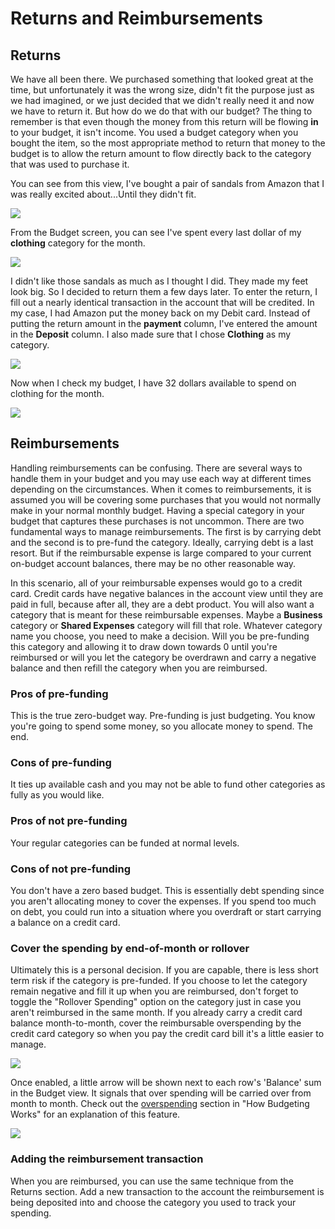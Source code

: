 # Returns and Reimbursements

## Returns

We have all been there. We purchased something that looked great at the time, but unfortunately it was the wrong size, didn't fit the purpose just as we had imagined, or we just decided that we didn't really need it and now we have to return it. But how do we do that with our budget? The thing to remember is that even though the money from this return will be flowing **in** to your budget, it isn't income. You used a budget category when you bought the item, so the most appropriate method to return that money to the budget is to allow the return amount to flow directly back to the category that was used to purchase it.

You can see from this view, I've bought a pair of sandals from Amazon that I was really excited about...Until they didn't fit.

![](/img/returns-reimbursements/returns-2.png)

From the Budget screen, you can see I've spent every last dollar of my **clothing** category for the month.

![](/img/returns-reimbursements/returns-1.png)

I didn't like those sandals as much as I thought I did. They made my feet look big. So I decided to return them a few days later. To enter the return, I fill out a nearly identical transaction in the account that will be credited. In my case, I had Amazon put the money back on my Debit card. Instead of putting the return amount in the **payment** column, I've entered the amount in the **Deposit** column. I also made sure that I chose **Clothing** as my category.

![](/img/returns-reimbursements/returns-3.png)

Now when I check my budget, I have 32 dollars available to spend on clothing for the month.

![](/img/returns-reimbursements/returns-4.png)

## Reimbursements

Handling reimbursements can be confusing. There are several ways to handle them in your budget and you may use each way at different times depending on the circumstances. When it comes to reimbursements, it is assumed you will be covering some purchases that you would not normally make in your normal monthly budget. Having a special category in your budget that captures these purchases is not uncommon. There are two fundamental ways to manage reimbursements. The first is by carrying debt and the second is to pre-fund the category. Ideally, carrying debt is a last resort. But if the reimbursable expense is large compared to your current on-budget account balances, there may be no other reasonable way.

In this scenario, all of your reimbursable expenses would go to a credit card. Credit cards have negative balances in the account view until they are paid in full, because after all, they are a debt product. You will also want a category that is meant for these reimbursable expenses. Maybe a **Business** category or **Shared Expenses** category will fill that role. Whatever category name you choose, you need to make a decision. Will you be pre-funding this category and allowing it to draw down towards 0 until you're reimbursed or will you let the category be overdrawn and carry a negative balance and then refill the category when you are reimbursed.

### Pros of pre-funding

This is the true zero-budget way. Pre-funding is just budgeting. You know you're going to spend some money, so you allocate money to spend. The end.

### Cons of pre-funding

It ties up available cash and you may not be able to fund other categories as fully as you would like.

### Pros of not pre-funding

Your regular categories can be funded at normal levels.

### Cons of not pre-funding

You don't have a zero based budget. This is essentially debt spending since you aren't allocating money to cover the expenses. If you spend too much on debt, you could run into a situation where you overdraft or start carrying a balance on a credit card.

### Cover the spending by end-of-month or rollover

Ultimately this is a personal decision. If you are capable, there is less short term risk if the category is pre-funded. If you choose to let the category remain negative and fill it up when you are reimbursed, don't forget to toggle the "Rollover Spending" option on the category just in case you aren't reimbursed in the same month. If you already carry a credit card balance month-to-month, cover the reimbursable overspending by the credit card category so when you pay the credit card bill it's a little easier to manage.

![](/img/returns-reimbursements/reimbursement-1.png)

Once enabled, a little arrow will be shown next to each row's 'Balance' sum in the Budget view. It signals that over spending will be carried over from month to month. Check out the [overspending](./index.md#overspending) section in "How Budgeting Works" for an explanation of this feature.

![](/img/returns-reimbursements/reimbursement-2.png)

### Adding the reimbursement transaction

When you are reimbursed, you can use the same technique from the Returns section. Add a new transaction to the account the reimbursement is being deposited into and choose the category you used to track your spending.
